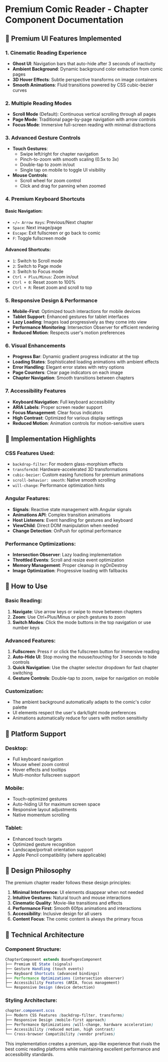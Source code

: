 # Premium Comic Reader - Chapter Component Documentation

## 🎨 Premium UI Features Implemented

### 1. **Cinematic Reading Experience**
- **Ghost UI**: Navigation bars that auto-hide after 3 seconds of inactivity
- **Ambient Background**: Dynamic background color extraction from comic pages
- **3D Hover Effects**: Subtle perspective transforms on image containers
- **Smooth Animations**: Fluid transitions powered by CSS cubic-bezier curves

### 2. **Multiple Reading Modes**
- **Scroll Mode** (Default): Continuous vertical scrolling through all pages
- **Page Mode**: Traditional page-by-page navigation with arrow controls
- **Focus Mode**: Immersive full-screen reading with minimal distractions

### 3. **Advanced Gesture Controls**
- **Touch Gestures**: 
  - Swipe left/right for chapter navigation
  - Pinch-to-zoom with smooth scaling (0.5x to 3x)
  - Double-tap to zoom in/out
  - Single tap on mobile to toggle UI visibility
- **Mouse Controls**:
  - Scroll wheel for zoom control
  - Click and drag for panning when zoomed

### 4. **Premium Keyboard Shortcuts**
#### Basic Navigation:
- `←/→ Arrow Keys`: Previous/Next chapter
- `Space`: Next image/page
- `Escape`: Exit fullscreen or go back to comic
- `F`: Toggle fullscreen mode

#### Advanced Shortcuts:
- `1`: Switch to Scroll mode
- `2`: Switch to Page mode  
- `3`: Switch to Focus mode
- `Ctrl + Plus/Minus`: Zoom in/out
- `Ctrl + 0`: Reset zoom to 100%
- `Ctrl + R`: Reset zoom and scroll to top

### 5. **Responsive Design & Performance**
- **Mobile-First**: Optimized touch interactions for mobile devices
- **Tablet Support**: Enhanced gestures for tablet interfaces
- **Lazy Loading**: Images load progressively as they come into view
- **Performance Monitoring**: Intersection Observer for efficient rendering
- **Reduced Motion**: Respects user's motion preferences

### 6. **Visual Enhancements**
- **Progress Bar**: Dynamic gradient progress indicator at the top
- **Loading States**: Sophisticated loading animations with ambient effects
- **Error Handling**: Elegant error states with retry options
- **Page Counters**: Clear page indicators on each image
- **Chapter Navigation**: Smooth transitions between chapters

### 7. **Accessibility Features**
- **Keyboard Navigation**: Full keyboard accessibility
- **ARIA Labels**: Proper screen reader support
- **Focus Management**: Clear focus indicators
- **High Contrast**: Optimized for various display settings
- **Reduced Motion**: Animation controls for motion-sensitive users

## 🎯 Implementation Highlights

### CSS Features Used:
- `backdrop-filter`: For modern glass-morphism effects
- `transform3d`: Hardware-accelerated 3D transformations
- `cubic-bezier`: Custom easing functions for premium animations
- `scroll-behavior: smooth`: Native smooth scrolling
- `will-change`: Performance optimization hints

### Angular Features:
- **Signals**: Reactive state management with Angular signals
- **Animations API**: Complex transition animations
- **Host Listeners**: Event handling for gestures and keyboard
- **ViewChild**: Direct DOM manipulation when needed
- **Change Detection**: OnPush for optimal performance

### Performance Optimizations:
- **Intersection Observer**: Lazy loading implementation
- **Throttled Events**: Scroll and resize event optimization
- **Memory Management**: Proper cleanup in ngOnDestroy
- **Image Optimization**: Progressive loading with fallbacks

## 🚀 How to Use

### Basic Reading:
1. **Navigate**: Use arrow keys or swipe to move between chapters
2. **Zoom**: Use Ctrl+Plus/Minus or pinch gestures to zoom
3. **Switch Modes**: Click the mode buttons in the top navigation or use number keys

### Advanced Features:
1. **Fullscreen**: Press `F` or click the fullscreen button for immersive reading
2. **Auto-Hide UI**: Stop moving the mouse/touching for 3 seconds to hide controls
3. **Quick Navigation**: Use the chapter selector dropdown for fast chapter switching
4. **Gesture Controls**: Double-tap to zoom, swipe for navigation on mobile

### Customization:
- The ambient background automatically adapts to the comic's color palette
- UI elements respect the user's dark/light mode preferences
- Animations automatically reduce for users with motion sensitivity

## 📱 Platform Support

### Desktop:
- Full keyboard navigation
- Mouse wheel zoom control
- Hover effects and tooltips
- Multi-monitor fullscreen support

### Mobile:
- Touch-optimized gestures
- Auto-hiding UI for maximum screen space
- Responsive layout adjustments
- Native momentum scrolling

### Tablet:
- Enhanced touch targets
- Optimized gesture recognition
- Landscape/portrait orientation support
- Apple Pencil compatibility (where applicable)

## 🎨 Design Philosophy

The premium chapter reader follows these design principles:

1. **Minimal Interference**: UI elements disappear when not needed
2. **Intuitive Gestures**: Natural touch and mouse interactions
3. **Cinematic Quality**: Movie-like transitions and effects
4. **Performance First**: Smooth 60fps animations and interactions
5. **Accessibility**: Inclusive design for all users
6. **Content Focus**: The comic content is always the primary focus

## 🔧 Technical Architecture

### Component Structure:
```typescript
ChapterComponent extends BasePagesComponent
├── Premium UI State (signals)
├── Gesture Handling (touch events)
├── Keyboard Shortcuts (advanced bindings)
├── Performance Optimizations (intersection observer)
├── Accessibility Features (ARIA, focus management)
└── Responsive Design (device detection)
```

### Styling Architecture:
```scss
chapter.component.scss
├── Modern CSS Features (backdrop-filter, transforms)
├── Responsive Design (mobile-first approach)
├── Performance Optimizations (will-change, hardware acceleration)
├── Accessibility (reduced motion, high contrast)
└── Cross-browser Compatibility (vendor prefixes)
```

This implementation creates a premium, app-like experience that rivals the best comic reading platforms while maintaining excellent performance and accessibility standards.
